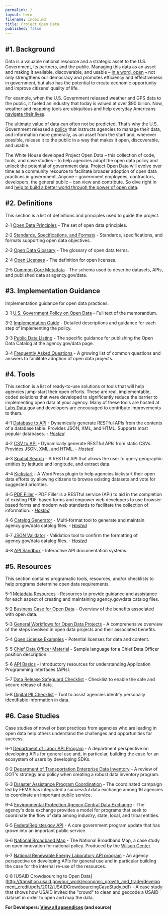 ```yaml
---
permalink: /
layout: hero
filename: index.md
title: Project Open Data
published: false
---
```


#1. Background
-------------
Data is a valuable national resource and a strategic asset to the U.S. Government, its partners, and the public.  Managing this data as an asset and making it available, discoverable, and usable – [in a word, open](principles/) – not only strengthens our democracy and promotes efficiency and effectiveness in government, but also has the potential to create economic opportunity and improve citizens’ quality of life. 

For example, when the U.S. Government released weather and GPS data to the public, it fueled an industry that today is valued at over $90 billion. Now, weather and mapping tools are ubiquitous and help everyday Americans [navigate their lives](business-case/). 

The ultimate value of data can often not be predicted. That’s why the U.S. Government released a [policy](policy-memo/) that instructs agencies to manage their data, and information more generally, as an asset from the start and, wherever possible, release it to the public in a way that makes it open, discoverable, and usable. 

The White House developed Project Open Data – this collection of code, tools, and case studies – to help agencies adopt the open data policy and unlock the potential of government data. Project Open Data will evolve over time as a community resource to facilitate broader adoption of open data practices in government. Anyone – government employees, contractors, developers, the general public – can view and contribute. So dive right in and [help to build a better world through the power of open data](governance/). 


#2. Definitions
--------------
This section is a list of definitions and principles used to guide the project.

2-1 [Open Data Principles](principles/) - The set of open data principles.

2-2 [Standards, Specifications, and Formats](open-standards/) - Standards, specifications, and formats supporting open data objectives.   

2-3 [Open Data Glossary](glossary/) - The glossary of open data terms.

2-4 [Open Licenses](open-licenses/) - The definition for open licenses. 

2-5 [Common Core Metadata](schema/) - The schema used to describe datasets, APIs, and published data at agency.gov/data.  


#3. Implementation Guidance
----------------
Implementation guidance for open data practices.  

3-1 [U.S. Government Policy on Open Data](policy-memo/) - Full text of the memorandum.  

3-2 [Implementation Guide](implementation-guide/) - Detailed descriptions and guidance for each step of implementing the policy. 

3-3 [Public Data Listing](catalog) - The specific guidance for publishing the Open Data Catalog at the agency.gov/data page.  

3-4 [Frequently Asked Questions](faq) - A growing list of common questions and answers to facilitate adoption of open data projects.  


#4. Tools 
-------------
This section is a list of ready-to-use solutions or tools that will help agencies jump-start their open efforts.  These are real, implementable, coded solutions that were developed to significantly reduce the barrier to implementing open data at your agency.  Many of these tools are hosted at [Labs.Data.gov](http://labs.data.gov) and developers are encouraged to contribute improvements to them.  

4-1 [Database to API](https://github.com/project-open-data/db-to-api) - Dynamically generate RESTful APIs from the contents of a database table. Provides JSON, XML, and HTML. Supports most popular databases. -&nbsp;*[Hosted](http://labs.data.gov/db-to-api/readme.md)*
 
4-2 [CSV to API](https://github.com/project-open-data/csv-to-api) - Dynamically generate RESTful APIs from static CSVs. Provides JSON, XML, and HTML. -&nbsp;*[Hosted](http://labs.data.gov/csv-to-api/)*

4-3 [Spatial Search](https://github.com/project-open-data/SpatialSearch) - A RESTful API that allows the user to query geographic entities by latitude and longitude, and extract data.

4-4 [Kickstart](https://github.com/project-open-data/kickstart) - A WordPress plugin to help agencies kickstart their open data efforts by allowing citizens to browse existing datasets and vote for suggested priorities.  

4-5 [PDF Filler](https://github.com/project-open-data/pdf-filler) - PDF Filler is a RESTful service (API) to aid in the completion of existing PDF-based forms and empower web developers to use browser-based forms and modern web standards to facilitate the collection of information. -&nbsp;*[Hosted](http://labs.data.gov/pdf-filler)*

4-6 [Catalog Generator](https://github.com/project-open-data/catalog-generator) - Multi-format tool to generate and maintain agency.gov/data catalog files. -&nbsp;*[Hosted](http://project-open-data.github.com/catalog-generator/)*

4-7 [JSON Validator](https://github.com/project-open-data/json-validator) - Validation tool to confirm the formatting of agency.gov/data catalog files. -&nbsp;*[Hosted](http://project-open-data.github.com/json-validator/)*

4-8 [API Sandbox](http://project-open-data.github.com/api-sandbox) - Interactive API documentation systems.  


#5. Resources
----------------------
This section contains programatic tools, resources, and/or checklists to help programs determine open data requirements.

5-1 [Metadata Resources](metadata-resources/) - 
Resources to provide guidance and assistance for each aspect of creating and maintaining agency.gov/data catalog files.  

5-2 [Business Case for Open Data](business-case/) - Overview of the benefits associated with open data.  

5-3 [General Workflows for Open Data Projects](future-case-study/) - A comprehensive overview of the steps involved in open data projects and their associated benefits.  

5-4 [Open License Examples](license-examples/) - Potential licenses for data and content.  

5-5 [Chief Data Officer Material](cdo/) - Sample language for a Chief Data Officer position description.

5-6 [API Basics](api-basics/) - Introductory resources for understanding Application Programming Interfaces (APIs).

5-7 [Data Release Safeguard Checklist](http://www.data.gov/sites/default/files/attachments/Privacy%20and%20Security%20Checklist.pdf) - Checklist to enable the safe and secure release of data.

5-8 [Digital PII Checklist](digital-pii-checklist/) - Tool to assist agencies identify personally identifiable information in data.  



#6. Case Studies
----------------
Case studies of novel or best practices from agencies who are leading in open data help others understand the challenges and opportunities for success.

6-1 [Department of Labor API Program](labor-case-study/) - A department perspective on developing APIs for general use and, in particular, building the case for an ecosystem of users by developing SDKs.

6-2 [Department of Transportation Enterprise Data Inventory](transportation-case-study/) - A review of DOT's strategy and policy when creating a robust data inventory program.  

6-3 [Disaster Assistance Program Coordination](fema-case-study/) - The coordinated campaign led by FEMA has integrated a successful data exchange among 16 agencies to coordinate an important public service.  

6-4 [Environmental Protection Agency Central Data Exchange](epa-case-study/) - The agency's data exchange provides a model for programs that seek to coordinate the flow of data among industry, state, local, and tribal entities.  

6-5 [FederalRegister.gov API](https://www.federalregister.gov/uploads/2012/11/FR2-API-Case-Study1.pdf) - A core government program update that has grown into an important public service.

6-6 [National Broadband Map](http://www.wilsoncenter.org/sites/default/files/National%20Broadband%20Map%20Wilson%20Center%20Case%20Study.pdf) - The National Broadband Map, a case study on open innovation for national policy.  Produced by the [Wilson Center](http://www.wilsoncenter.org/).

6-7 [National Renewable Energy Laboratory API program](http://developer.nrel.gov/api-case-study/) - An agency perspective on developing APIs for general use and in particular building the case for the internal re-use of the resources.

6-8 [USAID Crowdsourcing to Open Data] (http://transition.usaid.gov/our_work/economic_growth_and_trade/development_credit/pdfs/2012/USAIDCrowdsourcingCaseStudy.pdf) - A case study that shows how USAID invited the "crowd" to clean and geocode a USAID dataset in order to open and map the data.


**For Developers: [View all appendices](http://github.com/project-open-data/) (and source)**
